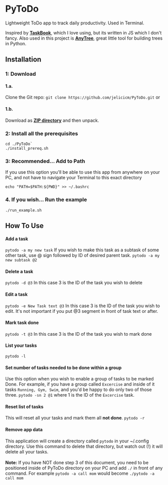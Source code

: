 # PyToDo
Lightweight ToDo app to track daily productivity. Used in Terminal. 

Inspired by **[TaskBook](https://github.com/klaussinani/taskbook)**, which I love using, but its written in JS which I don't fancy. Also used in this project is **[AnyTree](https://anytree.readthedocs.io/en/2.8.0/index.html)**, great little tool for building trees in Python.

## Installation
### 1: Download
#### 1.a. 
Clone the Git repo:
`git clone https://github.com/jelicicm/PyToDo.git`
or 
#### 1.b. 
Download as **[ZIP directory](https://github.com/jelicicm/PyToDo/archive/master.zip)**  and then unpack.

### 2: Install all the prerequisites
```
cd ./PyToDo`
./install_prereq.sh
```

### 3: Recommended... Add to Path
If you use this option you'll be able to use this app from anywhere on your PC, and not have to navigate your Terminal to this exact directory

`echo "PATH=$PATH:${PWD}" >> ~/.bashrc`

### 4. If you wish... Run the example
`./run_example.sh`

## How To Use
#### Add a task
`pytodo -a my new task`
If you wish to make this task as a subtask of some other task, use @ sign followed by ID of desired parent task.
`pytodo -a my new subtask @2`

#### Delete a task
`pytodo -d @3` In this case 3 is the ID of the task you wish to delete

#### Edit a task
`pytodo -e New Task text @3` In this case 3 is the ID of the task you wish to edit. It's not important if you put @3 segment in front of task text or after.

#### Mark task done
`pytodo -t @3` In this case 3 is the ID of the task you wish to mark done

#### List your tasks
`pytodo -l`

#### Set number of tasks needed to be done within a group
Use this option when you wish to enable a group of tasks to be marked Done. For example, if you have a group called `Excercise` and inside of it tasks `Running, Gym, Swim`, and you'd be happy to do only two of those three.
`pytodo -sn 2 @1` where 1 is the ID of the `Excercise` task.

#### Reset list of tasks
This will reset all your tasks and mark them all **not done**.
`pytodo -r`

#### Remove app data
This application will create a directory called `pytodo` in your ~/.config directory. Use this command to delete that directory, but watch out (!) it will delete all your tasks.<br /><br />
**Note:** If you have NOT done step 3 of this document, you need to be positioned inside of PyToDo directory on your PC and add `./` in front of any command. For example `pytodo -a call mom` would become `./pytodo -a call mom`
